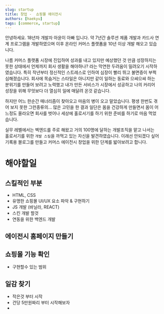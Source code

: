```yaml
---
slug: startup 
title: 창업 -  쇼핑몰 에이전시
authors: [haekyu]
tags: [commerce, startup]
---
```


안녕하세요. 18년차 개발자 아윤이 아빠 입니다.
약 7년간 솔루션 제품 개발과 카드사 연계 프로그램을 개발하였으며 이후 온라인 커머스 플랫폼을 10년 이상 개발 해오고 있습니다.

나름 커머스 플랫폼 시장에 진입하여 성과를 내고 있지만 예상했던 것 만큼 성장하지는 못한 상태에서 언제까지 회사 생활을 해야하나?  라는 막연한 두려움이 밀려오기 시작하였습니다.  특히 작년부터 정신적인 스트레스로 인하여 심장이 빨리 뛰고 불면증이 부쩍 심해졌습니다. 회사에 목숨거는 스타일은 아니지만 같이 일하는 동료와 으쌰으쌰 하는 분위기를 만들어 보려고 노력했고  내가 만든 서비스가 시장에서 성공하고 나의 커리어  성장을 위해 무엇보다 더 열심히 일에 매달려 온것 같습니다.

하지만 어느 한순간 매너리즘이 찾아오고 마음의 병이 오고 말았습니다. 평생 한번도 겪어 보지 못한 그런종류의...
많은 고민을 한 결과 일단은 몸을 건강하게 만들면서 몸이 어느정도 올라오면 회사를 벗어나 세상에 홀로서기를 하기 위한 준비를 하기로 마음 먹었습니다.

실무 레벨에서는 벡엔드를 주로 해왔고 거의 100명에 달하는 개발조직을 맡고 나서는 홀로서기를 위한 `개발 스킬`을 까먹고 있는 자신을 발견하였습니다.  이래선 안되겠다 싶어 기록용  블로그를 만들고  커머스 에이전시 창업을 위한 단계를 밟아보려고 합니다.

# 해야할일
## 스킬적인 부분
- HTML, CSS
- 유명한 쇼핑몰 UI/UX 요소 파악 &  구현하기 
- JS 개발 (바닐라, REACT)
- 스킨 개발 할것
- 연동을 위한 백엔드 개발

## 에이전시 홈페이지 만들기

## 쇼핑몰 기능 확인
- 구현할수 있는 범위

## 일감 찾기
- 작은것 부터 시작
- 건당 5만원짜리 부터 시작해보자
- 


